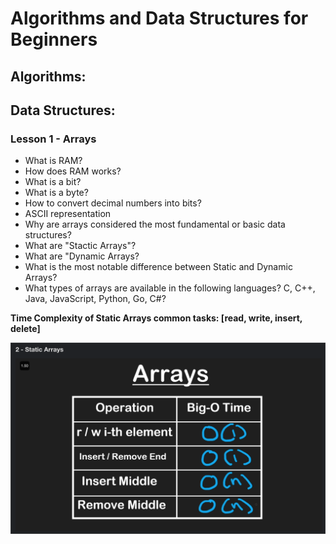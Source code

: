 # Algorithms and Data Structures for Beginners

## Algorithms:

## Data Structures:

### Lesson 1 - Arrays

- What is RAM?
- How does RAM works?
- What is a bit?
- What is a byte?
- How to convert decimal numbers into bits?
- ASCII representation
- Why are arrays considered the most fundamental or basic data structures?
- What are "Stactic Arrays"?
- What are "Dynamic Arrays?
- What is the most notable difference between Static and Dynamic Arrays?
- What types of arrays are available in the following languages? C, C++, Java, JavaScript, Python, Go, C#?

**Time Complexity of Static Arrays common tasks: [read, write, insert, delete]**

![](iam_mini_2025_01_09_at_23.16.55@2x.png)
